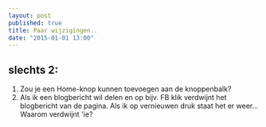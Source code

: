 ```yaml
---
layout: post
published: true
title: Paar wijzigingen..
date: "2015-01-01 13:00"
---
```


## slechts 2:	

1. Zou je een Home-knop kunnen toevoegen aan de knoppenbalk?
2. Als ik een blogbericht wil delen en op bijv. FB klik verdwijnt het blogbericht van de pagina. Als ik op vernieuwen druk staat het er weer... Waarom verdwijnt 'ie? 